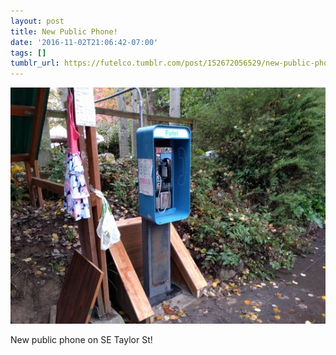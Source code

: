 ```yaml
---
layout: post
title: New Public Phone!
date: '2016-11-02T21:06:42-07:00'
tags: []
tumblr_url: https://futelco.tumblr.com/post/152672056529/new-public-phone-on-se-taylor-st
---
```

![](/images/blog/tumblr_inline_og1sotUmx41sk9ezf_540.jpg)

New public phone on SE Taylor St!

